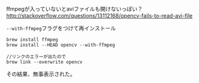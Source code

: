 ffmpegが入っていないとaviファイルも開けないっぽい？
http://stackoverflow.com/questions/13112168/opencv-fails-to-read-avi-file

`--with-ffmpeg`フラグをつけて再インストール
```shell
brew install ffmpeg
brew install --HEAD opencv --with-ffmpeg

//リンクのエラーが出たので
brew link --overwrite opencv
```

その結果、無事表示された。
